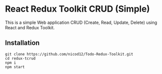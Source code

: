 # React Redux Toolkit CRUD (Simple)

This is a simple Web application CRUD (Create, Read, Update, Delete) using React and Redux Toolkit.

## Installation

```
git clone https://github.com/nicod12/Todo-Redux-Toolkit.git
cd redux-tcrud
npm i
npm start
```



